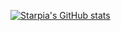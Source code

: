 [![Starpia's GitHub stats](https://github-readme-stats.vercel.app/api?username=starpia-forge)](https://github.com/anuraghazra/github-readme-stats)
